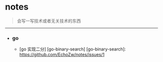 # notes
> 会写一写技术或者无关技术的东西
--------------------------
- ### go
  - [go 实现二分] [go-binary-search]
    [go-binary-search]: https://github.com/EchoZw/notes/issues/1
